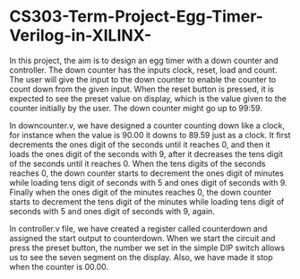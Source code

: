 # CS303-Term-Project-Egg-Timer-Verilog-in-XILINX-

In this project, the aim is to design an egg timer with a down counter and controller. The down counter has the inputs clock, reset, load and count. The user will give the input to the down counter to enable the counter to count down from the given input. When the reset button is pressed, it is expected to see the preset value on display, which is the value given to the counter initially by the user. The down counter might go up to 99:59.

In downcounter.v, we have designed a counter counting down like a clock, for instance when the value is 90.00 it downs to 89.59 just as a clock. It first decrements the ones digit of the seconds until it reaches 0, and then it loads the ones digit of the seconds with 9, after it decreases the tens digit of the seconds until it reaches 0. When the tens digits of the seconds reaches 0, the down counter starts to decrement the ones digit of minutes while loading tens digit of seconds with 5 and ones digit of seconds with 9. Finally when the ones digit of the minutes reaches 0, the down counter starts to decrement the tens digit of the minutes while loading tens digit of seconds with 5 and ones digit of seconds with 9, again.

In controller.v file, we have created a register called counterdown and assigned the start output to counterdown. When we start the circuit and press the preset button, the number we set in the simple DIP switch allows us to see the seven segment on the display. Also, we have made it stop when the counter is 00.00.
